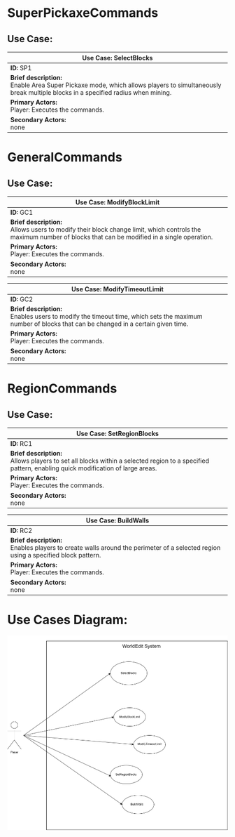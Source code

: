 # SuperPickaxeCommands
## **Use Case**:
| Use Case: SelectBlocks                                                                                                                                       | 
|--------------------------------------------------------------------------------------------------------------------------------------------------------------|
| **ID:** SP1                                                                                                                                                  |
| **Brief description:** <br/> Enable Area Super Pickaxe mode, which allows players to simultaneously break multiple blocks in a specified radius when mining. |
| **Primary Actors:** <br/> Player: Executes the commands.                                                                                                     |
| **Secondary Actors:** <br/> none                                                                                                                             |

# GeneralCommands
## **Use Case**:
| Use Case: ModifyBlockLimit                                                                                                                                            | 
|-----------------------------------------------------------------------------------------------------------------------------------------------------------------------|
| **ID:** GC1                                                                                                                                                           |
| **Brief description:** <br/> Allows users to modify their block change limit, which controls the maximum number of blocks that can be modified in a single operation. |
| **Primary Actors:** <br/> Player: Executes the commands.                                                                                                              |
| **Secondary Actors:** <br/> none                                                                                                                                              |

| Use Case: ModifyTimeoutLimit                                                                                                                                |  
|-------------------------------------------------------------------------------------------------------------------------------------------------------------|
| **ID:** GC2                                                                                                                                                 |
| **Brief description:** <br/> Enables users to modify the timeout time, which sets the maximum number of blocks that can be changed in a certain given time. |
| **Primary Actors:** <br/> Player: Executes the commands.                                                                                                    |
| **Secondary Actors:** <br/> none                                                                                                                                        |

# RegionCommands
## **Use Case**:
| Use Case: SetRegionBlocks                                                                                                                                             | 
|-----------------------------------------------------------------------------------------------------------------------------------------------------------------------|
| **ID:** RC1                                                                                                                                                           |
| **Brief description:** <br/> Allows players to set all blocks within a selected region to a specified pattern, enabling quick modification of large areas.            |
| **Primary Actors:** <br/> Player: Executes the commands.                                                                                                              |
| **Secondary Actors:** <br/> none                                                                                                                                                  |

| Use Case: BuildWalls                                                                                                                                                  |  
|-----------------------------------------------------------------------------------------------------------------------------------------------------------------------|
| **ID:** RC2                                                                                                                                                           |
| **Brief description:** <br/> Enables players to create walls around the perimeter of a selected region using a specified block pattern.                               |
| **Primary Actors:** <br/> Player: Executes the commands.                                                                                                              |
| **Secondary Actors:** <br/> none                                                                                                                                                  |

# **Use Cases Diagram**:
![img.png](UseCasesDiagram.png)